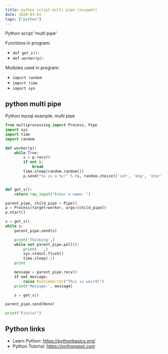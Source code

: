 ```yaml
---
title: python script multi pipe (snippet)
date: 2020-03-03
tags: ["python"]
---
```

Python script 'multi pipe'

Functions in program: 
* `def get_s():`
* `def worker(p):`

Modules used in program: 
* `import random`
* `import time`
* `import sys`

## python multi pipe

Python mysql example: multi pipe

```python
from multiprocessing import Process, Pipe
import sys
import time
import random

def worker(p):
	while True:
		s = p.recv()
		if not s:
			break
		time.sleep(random.random())
		p.send("%s is a %s!" % (s, random.choice(['cat', 'dog', 'oter', 'hedgehog'])))


def get_s():
	return raw_input("Enter a name: ")

parent_pipe, child_pipe = Pipe()
p = Process(target=worker, args=[child_pipe])
p.start()

s = get_s()
while s:
	parent_pipe.send(s)

	print('Thinking',)
	while not parent_pipe.poll():
		print('.',)
		sys.stdout.flush()
		time.sleep(.1)
	print

	message = parent_pipe.recv()
	if not message:
		raise RuntimeError("This is weird!")
	print('Message:', message)

	s = get_s()

parent_pipe.send(None)

print("Finita!")


```

## Python links

- Learn Python: https://pythonbasics.org/
- Python Tutorial: https://pythonspot.com
